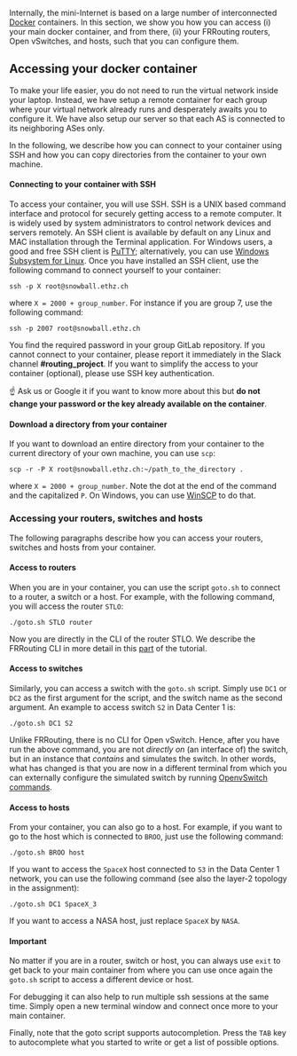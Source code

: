 Internally, the mini-Internet is based on a large number of interconnected [Docker](https://www.docker.com/) containers. In this section, we show you how you can access (i) your main docker container, and from there, (ii) your FRRouting routers, Open vSwitches, and hosts, such that you can configure them.

## Accessing your docker container

To make your life easier, you do not need to run the virtual network inside
your laptop. Instead, we have setup a remote container for each group where your
virtual network already runs and desperately awaits you to configure it.
We have also setup our server so that each AS is connected to its neighboring
ASes only.

In the following, we describe how you can connect to your container using SSH and 
how you can copy directories from the container to your own machine.

#### Connecting to your container with SSH
To access your container, you will use SSH. SSH is a UNIX based command interface and
protocol for securely getting access to a remote computer. It is widely used by
system administrators to control network devices and servers remotely. An SSH
client is available by default on any Linux and MAC installation through the
Terminal application. For Windows users, a good and free SSH client is
[PuTTY](https://www.chiark.greenend.org.uk/~sgtatham/putty/); alternatively, 
you can use [Windows Subsystem for Linux](https://docs.microsoft.com/en-us/windows/wsl/install-win10).
Once you have installed an SSH client, use the following command to connect yourself
to your container:

```
ssh -p X root@snowball.ethz.ch
```

where `X = 2000 + group_number`. For instance if you are group 7, use the following
command:

```
ssh -p 2007 root@snowball.ethz.ch
```

You find the required password in your group GitLab repository.
If you cannot connect to your container, please report it immediately in the Slack channel **#routing_project**.
If you want to simplify the access to your container (optional),
please use SSH key authentication.

:point_up: Ask us or Google it if you want to know more about this but **do not change your password or the key already available on the container**.

#### Download a directory from your container
If you want to download an entire directory from your container to the current directory of your own machine, you can use `scp`:

```
scp -r -P X root@snowball.ethz.ch:~/path_to_the_directory .
```

where `X = 2000 + group_number`. Note the dot at the end of the command and the capitalized `P`. On Windows, you can use [WinSCP](https://winscp.net/eng/docs/start) to do that. 

### Accessing your routers, switches and hosts

The following paragraphs describe how you can access your routers, switches and hosts
from your container.

#### Access to routers

When you are in your container, you can use the script `goto.sh` to connect to a router, a switch or a host.
For example, with the following command, you will access the router `STLO`:

```
./goto.sh STLO router
```

Now you are directly in the CLI of the router STLO. We describe the FRRouting
CLI in more detail in this [part](2.5-Configuring-iP-routers/2.5.1-The-FRRouting-CLI) of the tutorial.

#### Access to switches

Similarly, you can access a switch with the `goto.sh` script.
Simply use `DC1` or `DC2` as the first argument for the script, and the switch name 
as the second argument. An example to access switch `S2` in Data Center 1 is:

```
./goto.sh DC1 S2
```

Unlike FRRouting, there is no CLI for Open vSwitch. Hence, after you have run the above 
command, you are not _directly on_ (an interface of) the switch, but in an instance that 
_contains_ and simulates the switch. In other words, what has changed
is that you are now in a different terminal from which you can externally configure the simulated switch
by running [OpenvSwitch commands](2.3-Configuring-Open-vSwitch).

#### Access to hosts

From your container, you can also go to a host.
For example, if you want to go to the host which is connected to `BROO`,
just use the following command:

```
./goto.sh BROO host
```

If you want to access the `SpaceX` host connected to `S3` in the Data Center 1
network, you can use the following command (see also the layer-2 topology in 
the assignment):


```
./goto.sh DC1 SpaceX_3
```

If you want to access a NASA host, just replace `SpaceX` by `NASA`.

#### Important

No matter if you are in a router, switch or host, you can always use `exit` to get back to your main container from where you can use once again the `goto.sh` script to access a different device or host.

For debugging it can also help to run multiple ssh sessions at the same time. Simply open a new terminal window and connect once more to your main container.

Finally, note that the goto script supports autocompletion. Press the `TAB` key to autocomplete what you started to write or get a list of possible options.
